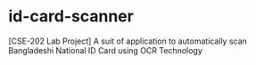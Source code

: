 # id-card-scanner
[CSE-202 Lab Project] A suit of application to automatically scan Bangladeshi National ID Card using OCR Technology
